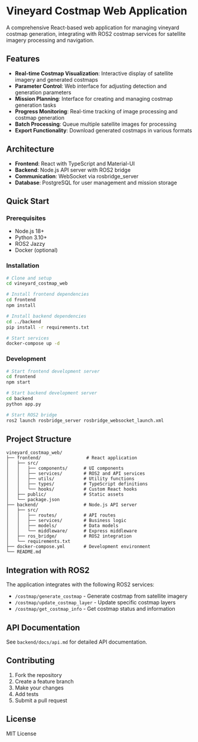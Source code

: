 # Vineyard Costmap Web Application

A comprehensive React-based web application for managing vineyard costmap generation, integrating with ROS2 costmap services for satellite imagery processing and navigation.

## Features

- **Real-time Costmap Visualization**: Interactive display of satellite imagery and generated costmaps
- **Parameter Control**: Web interface for adjusting detection and generation parameters
- **Mission Planning**: Interface for creating and managing costmap generation tasks
- **Progress Monitoring**: Real-time tracking of image processing and costmap generation
- **Batch Processing**: Queue multiple satellite images for processing
- **Export Functionality**: Download generated costmaps in various formats

## Architecture

- **Frontend**: React with TypeScript and Material-UI
- **Backend**: Node.js API server with ROS2 bridge
- **Communication**: WebSocket via rosbridge_server
- **Database**: PostgreSQL for user management and mission storage

## Quick Start

### Prerequisites

- Node.js 18+
- Python 3.10+
- ROS2 Jazzy
- Docker (optional)

### Installation

```bash
# Clone and setup
cd vineyard_costmap_web

# Install frontend dependencies
cd frontend
npm install

# Install backend dependencies
cd ../backend
pip install -r requirements.txt

# Start services
docker-compose up -d
```

### Development

```bash
# Start frontend development server
cd frontend
npm start

# Start backend development server
cd backend
python app.py

# Start ROS2 bridge
ros2 launch rosbridge_server rosbridge_websocket_launch.xml
```

## Project Structure

```
vineyard_costmap_web/
├── frontend/                 # React application
│   ├── src/
│   │   ├── components/      # UI components
│   │   ├── services/        # ROS2 and API services
│   │   ├── utils/           # Utility functions
│   │   ├── types/           # TypeScript definitions
│   │   └── hooks/           # Custom React hooks
│   ├── public/              # Static assets
│   └── package.json
├── backend/                 # Node.js API server
│   ├── src/
│   │   ├── routes/          # API routes
│   │   ├── services/        # Business logic
│   │   ├── models/          # Data models
│   │   └── middleware/      # Express middleware
│   ├── ros_bridge/          # ROS2 integration
│   └── requirements.txt
├── docker-compose.yml       # Development environment
└── README.md
```

## Integration with ROS2

The application integrates with the following ROS2 services:

- `/costmap/generate_costmap` - Generate costmap from satellite imagery
- `/costmap/update_costmap_layer` - Update specific costmap layers
- `/costmap/get_costmap_info` - Get costmap status and information

## API Documentation

See `backend/docs/api.md` for detailed API documentation.

## Contributing

1. Fork the repository
2. Create a feature branch
3. Make your changes
4. Add tests
5. Submit a pull request

## License

MIT License
